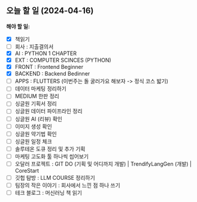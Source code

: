 ## 오늘 할 일 (2024-04-16)

**해야 할 일:**

- [x] 책읽기
- [ ] 회사 : 지출결의서
- [x] AI : PYTHON 1 CHAPTER
- [x] EXT : COMPUTER SCINCES (PYTHON)
- [x] FRONT : Frontend Beginner
- [x] BACKEND : Backend Bedinner
- [ ] APPS : FLUTTERS (이번주는 돌 굴러가요 해보자 -> 정식 코스 밟기)
- [ ] 데이터 마케팅 정리하기
- [ ] MEDIUM 한판 정리
- [ ] 싱글원 기획서 정리
- [ ] 싱글원 데이터 파이프라인 정리
- [ ] 싱글원 AI (리뷰) 확인
- [ ] 이미지 생성 확인
- [ ] 싱글원 약기법 확인
- [ ] 싱글원 일정 체크
- [ ] 솔루테온 도큐 정리 및 추가 기획
- [ ] 마케팅 고도화 툴 하나씩 씹어보기
- [ ] 오달러 프로젝트 : GIT DO (기획 및 어디까지 개발) | TrendifyLangGen (개발) | CoreStart
- [ ] 깃헙 탐방 : LLM COURSE 정리하기
- [ ] 팀장의 작은 이야기 : 회사에서 느낀 점 하나 쓰기
- [ ] 테크 블로그 : 머신러닝 책 읽기

